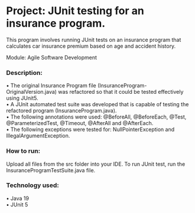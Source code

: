 # Project: JUnit testing for an insurance program.  
This program involves running JUnit tests on an insurance program that calculates car insurance premium based on age and accident history.

Module: Agile Software Development

### Description:   
• The original Insurance Program file (InsuranceProgram-OriginalVersion.java) was refactored so that it could be tested effectively using JUnit5.  
• A JUnit automated test suite was developed that is capable of testing the refactored program (InsuranceProgram.java).  
• The following annotations were used: @BeforeAll, @BeforeEach, @Test, @ParameterizedTest, @Timeout, @AfterAll and @AfterEach.  
• The following exceptions were tested for: NullPointerException and IllegalArgumentException.  
            
### How to run: 
Upload all files from the src folder into your IDE. To run JUnit test, run the InsuranceProgramTestSuite.java file.      
            
### Technology used:  
• Java 19   
• JUnit 5  
